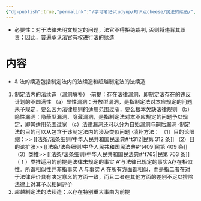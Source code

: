 ```yaml
---
{"dg-publish":true,"permalink":"/学习笔记studyup/知识点cheese/民法的续造/","dgPassFrontmatter":true,"created":"2024-07-16T10:07:20.179+08:00","updated":"2024-09-30T11:34:09.674+08:00"}
---
```


- 必要性：对于法律未明文规定的问题，法官不得拒绝裁判, 否则将违背其职责；因此，普遍承认法官有权进行法的续造
# 内容
- & 法的续造包括制定法内的法续造和超越制定法的法续造
1. 制定法内的法续造（漏洞填补）
·前提：存在法律漏洞，即制定法存在的违反计划的不圆满性
（a）显性漏洞：开放型漏洞，是指制定法对本应规定的问题未予规定，要么因为法律规则的适用范围过窄，要么根本欠缺法律规则
（b）隐性漏洞：隐蔽型漏洞、隐藏漏洞，是指制定法对本不应规定的问题予以规定，即其适用范围过宽
（c）法律漏洞还可以分为自始漏洞与嗣后漏洞
·制定法的目的可以从包含于该制定法内的涉及类似问题
·填补方法：
（1）目的论限缩：>> [[法条/法条细则/中华人民共和国民法典#^t312\|民第 312 条]]
（2）目的论扩张>> [[法条/法条细则/中华人民共和国民法典#^t409\|民第 409 条]]
（3）类推>> [[法条/法条细则/中华人民共和国民法典#^t763\|民第 763 条]]
（！）类推适用的前提是法律未规定的事实 A'与法律已规定的事实A存在相似性。所谓相似性并非指事实 A'与事实 A 在所有方面都相似，而是指二者在对于法律评价具有决定意义的方面一致，而且二者在其他方面的差别不足以排除法律上对其予以相同评价
2. 超越制定法的法续造：以存在特别重大事由为前提